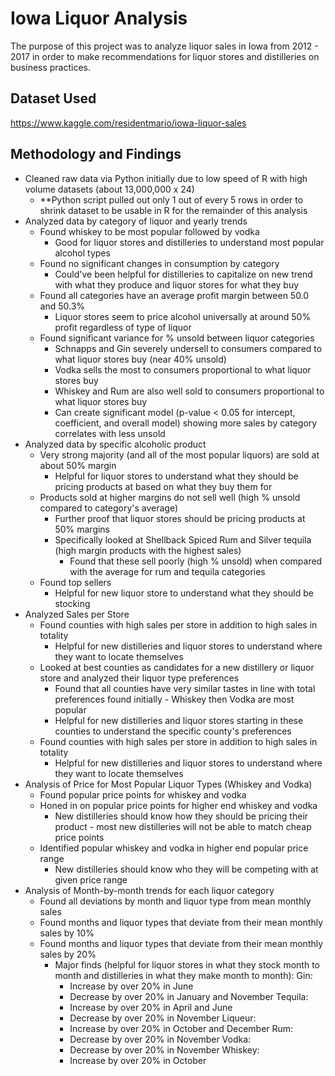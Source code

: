 # Iowa Liquor Analysis

The purpose of this project was to analyze liquor sales in Iowa from 2012 - 2017 in order to make recommendations for liquor stores and distilleries on business practices.

## Dataset Used

https://www.kaggle.com/residentmario/iowa-liquor-sales

## Methodology and Findings
- Cleaned raw data via Python initially due to low speed of R with high volume datasets (about 13,000,000 x 24)
  - **Python script pulled out only 1 out of every 5 rows in order to shrink dataset to be usable in R for the remainder of this analysis
- Analyzed data by category of liquor and yearly trends
  - Found whiskey to be most popular followed by vodka
      - Good for liquor stores and distilleries to understand most popular alcohol types
  - Found no significant changes in consumption by category
      - Could've been helpful for distilleries to capitalize on new trend with what they produce and liquor stores for what they buy
  - Found all categories have an average profit margin between 50.0 and 50.3%
      - Liquor stores seem to price alcohol universally at around 50% profit regardless of type of liquor
  - Found significant variance for % unsold between liquor categories
      - Schnapps and Gin severely undersell to consumers compared to what liquor stores buy (near 40% unsold)
      - Vodka sells the most to consumers proportional to what liquor stores buy
      - Whiskey and Rum are also well sold to consumers proportional to what liquor stores buy
      - Can create significant model (p-value < 0.05 for intercept, coefficient, and overall model) showing more sales by category correlates with less unsold
 - Analyzed data by specific alcoholic product
   - Very strong majority (and all of the most popular liquors) are sold at about 50% margin
      - Helpful for liquor stores to understand what they should be pricing products at based on what they buy them for
   - Products sold at higher margins do not sell well (high % unsold compared to category's average)
      - Further proof that liquor stores should be pricing products at 50% margins
      - Specifically looked at Shellback Spiced Rum and Silver tequila (high margin products with the highest sales)
        - Found that these sell poorly (high % unsold) when compared with the average for rum and tequila categories
   - Found top sellers
      - Helpful for new liquor store to understand what they should be stocking
 - Analyzed Sales per Store
   - Found counties with high sales per store in addition to high sales in totality
      - Helpful for new distilleries and liquor stores to understand where they want to locate themselves
   - Looked at best counties as candidates for a new distillery or liquor store and analyzed their liquor type preferences
      - Found that all counties have very similar tastes in line with total preferences found initially - Whiskey then Vodka are most popular
      - Helpful for new distilleries and liquor stores starting in these counties to understand the specific county's preferences
   - Found counties with high sales per store in addition to high sales in totality
      - Helpful for new distilleries and liquor stores to understand where they want to locate themselves
 - Analysis of Price for Most Popular Liquor Types (Whiskey and Vodka)
   - Found popular price points for whiskey and vodka
   - Honed in on popular price points for higher end whiskey and vodka
      - New distilleries should know how they should be pricing their product - most new distilleries will not be able to match cheap price points
   - Identified popular whiskey and vodka in higher end popular price range
      - New distilleries should know who they will be competing with at given price range
 - Analysis of Month-by-month trends for each liquor category
   - Found all deviations by month and liquor type from mean monthly sales
   - Found months and liquor types that deviate from their mean monthly sales by 10%
   - Found months and liquor types that deviate from their mean monthly sales by 20%
      - Major finds (helpful for liquor stores in what they stock month to month and distilleries in what they make month to month):
        Gin:
          - Increase by over 20% in June
          - Decrease by over 20% in January and November
        Tequila:
          - Increase by over 20% in April and June
          - Decrease by over 20% in November
        Liqueur:
          - Increase by over 20% in October and December
        Rum:
          - Decrease by over 20% in November
        Vodka:
          - Decrease by over 20% in November
        Whiskey:
          - Increase by over 20% in October
        

